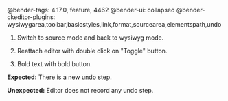 @bender-tags: 4.17.0, feature, 4462
@bender-ui: collapsed
@bender-ckeditor-plugins: wysiwygarea,toolbar,basicstyles,link,format,sourcearea,elementspath,undo

1. Switch to source mode and back to wysiwyg mode.

2. Reattach editor with double click on "Toggle" button.

3. Bold text with bold button.

**Expected:** There is a new undo step.

**Unexpected:** Editor does not record any undo step.

